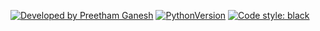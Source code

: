 [![Developed by Preetham Ganesh](https://img.shields.io/badge/Developed%20by-Preetham%20Ganesh-green)](https://preethamganesh.com)
[![PythonVersion](https://img.shields.io/badge/python-3.9-blue)](https://img.shields.io/badge/python-3.9-blue)
[![Code style: black](https://img.shields.io/badge/code%20style-black-000000.svg)](https://github.com/psf/black)